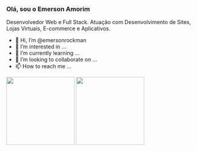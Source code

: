 ### Olá, sou o Emerson Amorim

Desenvolvedor Web e Full Stack. Atuação com Desenvolvimento de Sites, Lojas Virtuais, E-commerce e Aplicativos.

- 👋 Hi, I’m @emersonrockman
- 👀 I’m interested in ...
- 🌱 I’m currently learning ...
- 💞️ I’m looking to collaborate on ...
- 📫 How to reach me ...

<div>
  <img height="180em" src="https://github-readme-stats.vercel.app/api?username=emersonamorim-dev&show_icons=true&theme=algolia&include_all_commits=true&count_private=true"/>
  <img height="180em" src="https://github-readme-stats.vercel.app/api/top-langs/?username=emersonamorim-dev&layout=compact&langs_count=6&theme=algolia"/>
</div>


<!---
emersonrockman/emersonrockman is a ✨ special ✨ repository because its `README.md` (this file) appears on your GitHub profile.
You can click the Preview link to take a look at your changes.
--->
